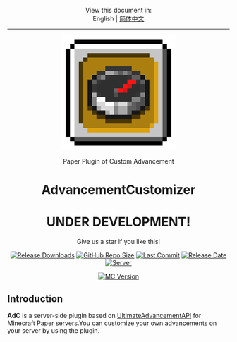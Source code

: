 <p align="center">
    View this document in:<br> English | <a href="./README.zh-cn.md">简体中文</a>
</p>

---

<a href="https://github.com/Data708983/AdvancementCustomizer">
  <p align="center"><img src="https://github.com/Data708983/AdvancementCustomizer/blob/master/Docs/img/AdvancementCustomizer4.png" alt="ICON"></p>
</a>
<p align="center">Paper Plugin of Custom Advancement</p>
<h1 align="center">AdvancementCustomizer</h1>
<h1 align="center" textcolor="red">UNDER DEVELOPMENT!</h1>

<p align="center">
    Give us a star if you like this!
</p>

<p align="center">
  <a href="https://github.com/Data708983/AdvancementCustomizer/releases"><img src="https://img.shields.io/github/downloads/Data708983/AdvancementCustomizer/total?color=%239F7AEA" alt="Release Downloads"></a>
  <a href="#"><img src="https://img.shields.io/github/repo-size/Data708983/AdvancementCustomizer?color=6882C4" alt="GitHub Repo Size"></a>
  <a href="#"><img src="https://img.shields.io/github/last-commit/Data708983/AdvancementCustomizer?color=%23638e66" alt="Last Commit"></a>
  <a href="#"><img src="https://img.shields.io/github/release-date/Data708983/AdvancementCustomizer?color=%15" alt="Release Date"></a>
  <a href="https://skin.dataseven.fun/"><img src="https://img.shields.io/badge/server-BYD__WORLD-%23cf51c6" alt="Server"></a>
</p>
<p align="center">
  <a href="#"><img src="https://img.shields.io/badge/MC_version-1.21.x-blue" alt="MC Version"></a>
</p>

## Introduction

**AdC** is a server-side plugin based on [UltimateAdvancementAPI](https://modrinth.com/plugin/ultimateadvancementapi) for Minecraft Paper servers.You can customize your own advancements on your server by using the plugin.
